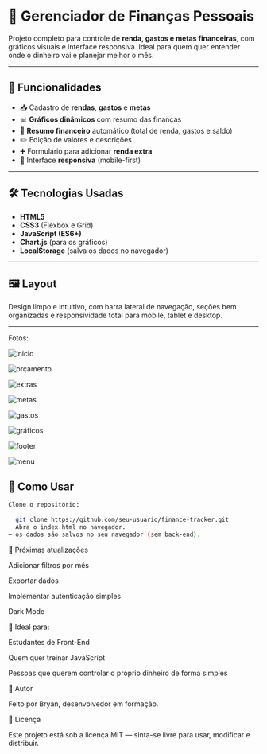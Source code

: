 # 💸 Gerenciador de Finanças Pessoais

Projeto completo para controle de **renda, gastos e metas financeiras**, com gráficos visuais e interface responsiva. 
Ideal para quem quer entender onde o dinheiro vai e planejar melhor o mês.

---

## 🚀 Funcionalidades

- 📥 Cadastro de **rendas**, **gastos** e **metas**
- 📊 **Gráficos dinâmicos** com resumo das finanças
- 📝 **Resumo financeiro** automático (total de renda, gastos e saldo)
- ✏️ Edição de valores e descrições
- ➕ Formulário para adicionar **renda extra**
- 📱 Interface **responsiva** (mobile-first)

---

## 🛠️ Tecnologias Usadas

- **HTML5**
- **CSS3** (Flexbox e Grid)
- **JavaScript (ES6+)**
- **Chart.js** (para os gráficos)
- **LocalStorage** (salva os dados no navegador)

---

## 🖼️ Layout

Design limpo e intuitivo, com barra lateral de navegação, seções bem organizadas e responsividade total para mobile, tablet e desktop.

---
Fotos:

![inicio](https://github.com/user-attachments/assets/3b737cc2-58ff-4177-9835-cf0944178a0b)

![orçamento](https://github.com/user-attachments/assets/83ea5962-86ea-49af-9fe0-2ebbb75f655b)

![extras](https://github.com/user-attachments/assets/e45a67ba-ed80-4517-94a1-69aa3a3084a4)

![metas](https://github.com/user-attachments/assets/836c5cc6-e99e-48d4-81a6-05ad59f07c82)

![gastos](https://github.com/user-attachments/assets/c92efb1c-b046-4e5c-b86d-d5f07182f8fe)

![gráficos](https://github.com/user-attachments/assets/5f6f1910-8cf1-4a3a-b954-f339f2d56494)

![footer](https://github.com/user-attachments/assets/cee21192-b562-4d30-b645-c5b6abe4a295)

![menu](https://github.com/user-attachments/assets/ad4a4e51-a57d-401f-92dd-faceeaea4157)

## 📂 Como Usar

 ```bash
Clone o repositório:
  
   git clone https://github.com/seu-usuario/finance-tracker.git
   Abra o index.html no navegador.
— os dados são salvos no seu navegador (sem back-end).
```

📌 Próximas atualizações

 Adicionar filtros por mês

 Exportar dados

 Implementar autenticação simples

 Dark Mode

🧠 Ideal para:

Estudantes de Front-End

Quem quer treinar JavaScript

Pessoas que querem controlar o próprio dinheiro de forma simples

👤 Autor

Feito por Bryan, desenvolvedor em formação.

📜 Licença

Este projeto está sob a licença MIT — sinta-se livre para usar, modificar e distribuir.
